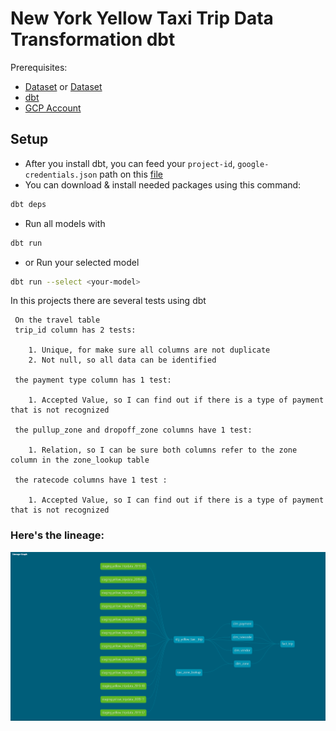 # New York Yellow Taxi Trip Data Transformation dbt

Prerequisites: 

 - [Dataset](https://www.kaggle.com/datasets/microize/newyork-yellow-taxi-trip-data-2020-2019?resource=download) or [Dataset ](https://www1.nyc.gov/site/tlc/about/tlc-trip-record-data.page)
 - [dbt](https://docs.getdbt.com/docs/get-started/installation)
 - [GCP Account](https://github.com/fahmihamzah84/OnlinePaymentFraud-LambdaArchitecture/blob/master/startup/gcp.md)

## Setup

- After you install dbt, you can feed your `project-id`, `google-credentials.json` path on this [file](.dbt/profiles.yml)
- You can download & install needed packages using this command:
```bash
dbt deps
```
- Run all models with
```bash
dbt run
```
- or Run your selected model
```bash
dbt run --select <your-model>
```

In this projects there are several tests using dbt
     
     On the travel table
     trip_id column has 2 tests:
    
        1. Unique, for make sure all columns are not duplicate
        2. Not null, so all data can be identified
   
     the payment type column has 1 test:
     
        1. Accepted Value, so I can find out if there is a type of payment that is not recognized
     
     the pullup_zone and dropoff_zone columns have 1 test:
     
        1. Relation, so I can be sure both columns refer to the zone column in the zone_lookup table

     the ratecode columns have 1 test :

        1. Accepted Value, so I can find out if there is a type of payment that is not recognized

### Here's the lineage:
![DimensionalModelling](/images/lineage.png)